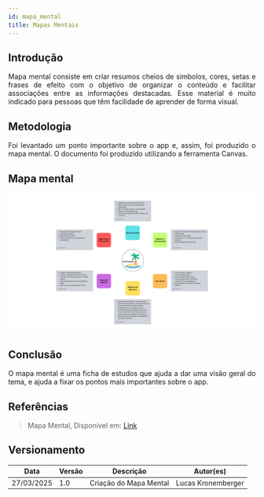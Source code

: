 ```yaml
---
id: mapa_mental
title: Mapas Mentais
---
```

 
## Introdução
 
<p align = "justify">
Mapa mental consiste em criar resumos cheios de símbolos, cores, setas e frases de efeito com o objetivo de organizar o conteúdo e facilitar associações entre as informações destacadas. Esse material é muito indicado para pessoas que têm facilidade de aprender de forma visual.
</p>
 
## Metodologia
 
<p align = "justify">
Foi levantado um ponto importante sobre o app e, assim, foi produzido o mapa mental. O documento foi produzido utilizando a ferramenta Canvas.
</p>

## Mapa mental
 
![Mapa mental Brainstorm](../Iniciação/mapa_mental_ilhaprimeira.png)
 
## Conclusão
 
<p align = "justify">
O mapa mental é uma ficha de estudos que ajuda a dar uma visão geral do tema, e ajuda a fixar os pontos mais importantes sobre o app.
</p>
 
## Referências
> Mapa Mental,  Disponível em: [Link](https://www.canva.com/design/DAGi-e0L_2M/K5TL28EoK73wPOhle8FAZg/edit?utm_content=DAGi-e0L_2M&utm_campaign=designshare&utm_medium=link2&utm_source=sharebutton)

 
## Versionamento
| Data | Versão | Descrição | Autor(es) |
| -- | -- | -- | -- |
| 27/03/2025 | 1.0 | Criação do Mapa Mental | Lucas Kronemberger |
